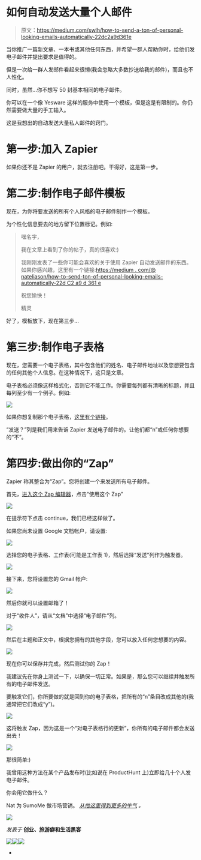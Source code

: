# 如何自动发送大量个人邮件

> 原文：<https://medium.com/swlh/how-to-send-a-ton-of-personal-looking-emails-automatically-22dc2a9d361e>

当你推广一篇新文章、一本书或其他任何东西，并希望一群人帮助你时，给他们发电子邮件并提出要求是值得的。

但是一次给一群人发邮件看起来很懒(我会忽略大多数抄送给我的邮件)，而且也不人性化。

同时，虽然…你不想写 50 封基本相同的电子邮件。

你可以在一个像 Yesware 这样的服务中使用一个模板，但是这是有限制的。你仍然需要做大量的手工输入。

这是我想出的自动发送大量私人邮件的窍门。

# 第一步:加入 Zapier

如果你还不是 Zapier 的用户，就去注册吧。干得好，这是第一步。

# 第二步:制作电子邮件模板

现在，为你将要发送的所有个人风格的电子邮件制作一个模板。

为个性化信息要去的地方留下位置标记。例如:

> 嘿名字，
> 
> 我在文章上看到了你的帖子，真的很喜欢:)
> 
> 我刚刚发表了一些你可能会喜欢的关于使用 Zapier 自动发送邮件的东西。如果你感兴趣，这里有一个链接:[https://medium . com/@ nateliason/how-to-send-ton-of-personal-looking-emails-automatically-22d C2 a9 d 361 e](/@nateliason/how-to-send-a-ton-of-personal-looking-emails-automatically-22dc2a9d361e)
> 
> 祝您愉快！
> 
> 精灵

好了，模板放下，现在第三步…

# 第三步:制作电子表格

现在，您需要一个电子表格，其中包含他们的姓名、电子邮件地址以及您想要包含的任何其他个人信息。在这种情况下，这只是文章。

电子表格必须像这样格式化，否则它不能工作。你需要每列都有清晰的标题，并且每列至少有一个例子。例如:

![](img/2151cd06bc302e399526872ef12d5c28.png)

如果你想复制那个电子表格，[这里有个链接](https://docs.google.com/spreadsheets/d/1cauP9Wjz3A-TWDWELbi6i6H5IDeMQRyaJIOKmB0w6co/edit?usp=sharing)。

“发送？”列是我们用来告诉 Zapier 发送电子邮件的。让他们都“n”或任何你想要的“不”。

# 第四步:做出你的“Zap”

Zapier 称其整合为“Zap”。您将创建一个来发送所有电子邮件。

首先，[进入这个 Zap 编辑器](https://zapier.com/zapbook/zaps/144/send-an-email-via-gmail-for-updated-spreadsheets/)，点击“使用这个 Zap”

![](img/89752df094d809617e9a87c59db43e8e.png)

在提示符下点击 continue，我们已经这样做了。

如果您尚未设置 Google 文档帐户，请设置:

![](img/48368a1764dcf12247b3a0181bca94c8.png)

选择您的电子表格、工作表(可能是工作表 1)，然后选择“发送”列作为触发器。

![](img/21b040d9faa81b82329905f7ec6c8be0.png)

接下来，您将设置您的 Gmail 帐户:

![](img/7a635250a057916e3d2890769fb61f47.png)

然后你就可以设置邮箱了！

对于“收件人”，请从“文档”中选择“电子邮件”列。

![](img/243ff792088c89c1849267198c6792df.png)

然后在主题和正文中，根据您拥有的其他字段，您可以放入任何您想要的内容。

![](img/c618303094c1abb0025e9589e478bc2e.png)

现在你可以保存并完成，然后测试你的 Zap！

我建议先在你身上测试一下，以确保一切正常。如果是，那么您可以继续并触发所有的电子邮件发送。

要触发它们，你所要做的就是回到你的电子表格，把所有的“n”条目改成其他的(我通常把它们改成“y”)。

![](img/2c5af2a288c07ff3dc6e89440bade73d.png)

这将触发 Zap，因为这是一个“对电子表格行的更新”，你所有的电子邮件都会发送出去！

![](img/22c133a57be66d0597de5ed60a13d3f8.png)

那很简单:)

我曾用这种方法在某个产品发布时(比如说在 ProductHunt 上)立即给几十个人发电子邮件。

你会用它做什么？

Nat 为 SumoMe 做市场营销。 [*从他这里得到更多的牛气*](http://nateliason.com/join) *。*

![](img/c1192ebad88d6b1fc6ae1d6a2bc61154.png)

*发表于* **创业、旅游癖和生活黑客**

[![](img/de26c089e79a3a2a25d2b750ff6db50f.png)](http://supply.us9.list-manage.com/subscribe?u=310af6eb2240d299c7032ef6c&id=d28d8861ad)[![](img/f47a578114e0a96bdfabc3a5400688d5.png)](https://blog.growth.supply/)[![](img/c1351daa9c4f0c8ac516addb60c82f6b.png)](https://twitter.com/swlh_)

-